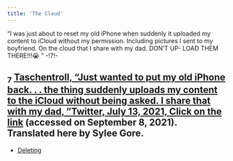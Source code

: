 ```yaml
---
title: 'The Cloud'
---
```


“I was just about to reset my old iPhone when suddenly it uploaded my content to iCloud without my permission. Including pictures I sent to my boyfriend. On the cloud that I share with my dad. DON’T UP- LOAD THEM THERE!!!😭  ” -!7!-
## <sub class="subscript">**7**</sub> [Taschentroll, “Just wanted to put my old iPhone back. . . the thing suddenly uploads my content to the iCloud without being asked. I share that with my dad, ”Twitter, July 13, 2021, Click on the link](https://twitter.com/Taschentroll/status/1414866541619949569?s=20) (accessed on September 8, 2021). Translated here by Sylee Gore.

* [Deleting](Deleting_en)
